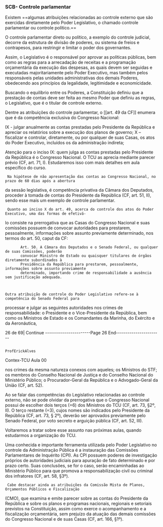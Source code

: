 ### SCB- Controle parlamentar ###

Existem ==algumas atribuições relacionadas ao controle externo que são exercidas diretamente pelo Poder Legislativo, o chamado controle parlamentar ou controle político.==

O controle parlamentar direto ou político, a exemplo do controle judicial, decorre da estrutura de divisão de poderes, ou sistema de freios e contrapesos, para restringir e limitar o poder dos governantes.

Assim, o Legislativo é o responsável por aprovar as políticas públicas, bem como as regras para a arrecadação de receitas e a programação orçamentária da execução das despesas, as quais devem ser seguidas e executadas majoritariamente pelo Poder Executivo, mas também pelos responsáveis pelas unidades administrativas dos demais Poderes, obedecendo aos princípios da legalidade, legitimidade e economicidade.

Buscando o equilíbrio entre os Poderes, a Constituição definiu que a prestação de contas deve ser feita ao mesmo Poder que definiu as regras, o Legislativo, que é o titular de controle externo.

Dentre as atribuições do controle parlamentar, o [[art. 49 da CF]] enumera que é da competência exclusiva
do Congresso Nacional:

IX - julgar anualmente as contas prestadas pelo Presidente da República e apreciar os relatórios
sobre a execução dos planos de governo;
X – fiscalizar e controlar, diretamente, ou por qualquer de suas Casas, os atos do Poder Executivo, incluídos os da administração indireta;

Atenção para o inciso IX: quem julga as contas prestadas pelo Presidente da República é o Congresso
Nacional. O TCU as aprecia mediante parecer prévio (CF, art. 71, I). Estudaremos isso com mais detalhes em
aula específico do curso.

     Na hipótese de não apresentação das contas ao Congresso Nacional, no prazo de 60 dias após a abertura
da sessão legislativa, é competência privativa da Câmara dos Deputados, proceder à tomada de contas do
Presidente da República (CF, art. 51, II), sendo esse mais um exemplo de controle parlamentar.

     Quanto ao inciso X do art. 49, acerca do controle dos atos do Poder Executivo, uma das formas de efetivá-
lo consiste na prerrogativa que as Casas do Congresso Nacional e suas comissões possuem de convocar
autoridades para prestarem, pessoalmente, informações sobre assunto previamente determinado, nos termos
do art. 50, caput da CF:



           Art. 50. A Câmara dos Deputados e o Senado Federal, ou qualquer de suas Comissões, poderão
           convocar Ministro de Estado ou quaisquer titulares de órgãos diretamente subordinados à
           Presidência da República para prestarem, pessoalmente, informações sobre assunto previamente
           determinado, importando crime de responsabilidade a ausência sem justificação adequada.



    Outra atribuição de controle do Poder Legislativo refere-se à competência do Senado Federal para
processar e julgar as seguintes autoridades nos crimes de responsabilidade: o Presidente e o Vice-Presidente
da República, bem como os Ministros de Estado e os Comandantes da Marinha, do Exército e da Aeronáutica,



26 de 69| Continue
-----------------------Page 26 End-----------------------

                                                                                                  ProfErickAlves
 Contex-TCU                                                                            Aula 00


nos crimes da mesma natureza conexos com aqueles; os Ministros do STF; os membros do Conselho Nacional
de Justiça e do Conselho Nacional do Ministério Público; o Procurador-Geral da República e o Advogado-Geral
da União (CF, art. 52).

Ao se falar das competências do Legislativo relacionadas ao controle externo, não se pode olvidar da prerrogativa que o Congresso Nacional possui de escolher dois terços (=6) dos Ministros do TCU (CF, art. 73, §2º, II). 
O terço restante (=3), cujos nomes são indicados pelo Presidente da República (CF, art. 73, § 2º), deverão ser aprovados previamente pelo Senado Federal, por voto secreto e arguição pública (CF, art. 52, III). 

Voltaremos a tratar sobre esse assunto nas próximas aulas, quando estudarmos a organização do TCU.

Uma conhecida e importante ferramenta utilizada pelo Poder Legislativo no controle da Administração
Pública é a instauração das Comissões Parlamentares de Inquérito (CPI). As CPI possuem poderes de
investigação próprios de autoridades judiciais para apuração de fato determinado e por prazo certo. Suas
conclusões, se for o caso, serão encaminhadas ao Ministério Público para que promova a responsabilização civil
ou criminal dos infratores (CF, art. 58, §3º).

     Cabe destacar ainda as atribuições da Comissão Mista de Planos, Orçamentos Públicos e Fiscalização
(CMO), que examina e emite parecer sobre as contas do Presidente da República e sobre os planos e programas
nacionais, regionais e setoriais previstos na Constituição, assim como exerce o acompanhamento e a
fiscalização orçamentária, sem prejuízo da atuação das demais comissões do Congresso Nacional e de suas
Casas (CF, art. 166, §1º).